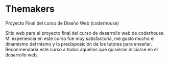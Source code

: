 # Themakers
Proyecto Final del curso de Diseño Web (coderhouse)

Sitio web para el proyecto final del curso de desarrollo web de coderhouse. Mi experiencia en este curso fue muy satisfactoria, me gusto mucho el dinamismo del mismo
y la predisposición de los tutores para enseñar. Reconmendaría este curso a todos aquellos que quisieran iniciarse en el desarrollo web.
